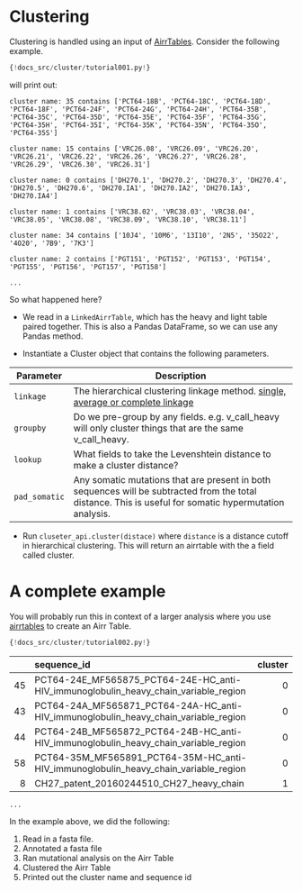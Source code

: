 # Clustering

Clustering is handled using an input of [AirrTables](annotation.md#single-sequence-annotation). Consider the following example.

```Python
{!docs_src/cluster/tutorial001.py!}
```

will print out:

```
cluster name: 35 contains ['PCT64-18B', 'PCT64-18C', 'PCT64-18D', 'PCT64-18F', 'PCT64-24F', 'PCT64-24G', 'PCT64-24H', 'PCT64-35B', 'PCT64-35C', 'PCT64-35D', 'PCT64-35E', 'PCT64-35F', 'PCT64-35G', 'PCT64-35H', 'PCT64-35I', 'PCT64-35K', 'PCT64-35N', 'PCT64-35O', 'PCT64-35S']

cluster name: 15 contains ['VRC26.08', 'VRC26.09', 'VRC26.20', 'VRC26.21', 'VRC26.22', 'VRC26.26', 'VRC26.27', 'VRC26.28', 'VRC26.29', 'VRC26.30', 'VRC26.31']

cluster name: 0 contains ['DH270.1', 'DH270.2', 'DH270.3', 'DH270.4', 'DH270.5', 'DH270.6', 'DH270.IA1', 'DH270.IA2', 'DH270.IA3', 'DH270.IA4']

cluster name: 1 contains ['VRC38.02', 'VRC38.03', 'VRC38.04', 'VRC38.05', 'VRC38.08', 'VRC38.09', 'VRC38.10', 'VRC38.11']

cluster name: 34 contains ['10J4', '10M6', '13I10', '2N5', '35O22', '4O20', '7B9', '7K3']

cluster name: 2 contains ['PGT151', 'PGT152', 'PGT153', 'PGT154', 'PGT155', 'PGT156', 'PGT157', 'PGT158']

...
```

So what happened here?

- We read in a `LinkedAirrTable`, which has the heavy and light table paired together. This is also a Pandas DataFrame, so we can use any Pandas method.

- Instantiate a Cluster object that contains the following parameters.

| Parameter     | Description                                                                                                                                             |
| ------------- | ------------------------------------------------------------------------------------------------------------------------------------------------------- |
| `linkage`     | The hierarchical clustering linkage method. [single, average or complete linkage](https://en.wikipedia.org/wiki/Hierarchical_clustering)                |
| `groupby`     | Do we pre-group by any fields. e.g. v_call_heavy will only cluster things that are the same v_call_heavy.                                               |
| `lookup`      | What fields to take the Levenshtein distance to make a cluster distance?                                                                                |
| `pad_somatic` | Any somatic mutations that are present in both sequences will be subtracted from the total distance. This is useful for somatic hypermutation analysis. |

- Run `cluseter_api.cluster(distace)` where `distance` is a distance cutoff in hierarchical clustering. This will return an airrtable with the a field called cluster.

# A complete example

You will probably run this in context of a larger analysis where you use [airrtables](annotation.md#single-sequence-annotation) to create an Airr Table.

```Python
{!docs_src/cluster/tutorial002.py!}
```

|     | sequence_id                                                                         | cluster |
| --: | :---------------------------------------------------------------------------------- | ------: |
|  45 | PCT64-24E_MF565875_PCT64-24E-HC_anti-HIV_immunoglobulin_heavy_chain_variable_region |       0 |
|  43 | PCT64-24A_MF565871_PCT64-24A-HC_anti-HIV_immunoglobulin_heavy_chain_variable_region |       0 |
|  44 | PCT64-24B_MF565872_PCT64-24B-HC_anti-HIV_immunoglobulin_heavy_chain_variable_region |       0 |
|  58 | PCT64-35M_MF565891_PCT64-35M-HC_anti-HIV_immunoglobulin_heavy_chain_variable_region |       0 |
|   8 | CH27_patent_20160244510_CH27_heavy_chain                                            |       1 |

`...`

In the example above, we did the following:

 1. Read in a fasta file.
2. Annotated a fasta file
3. Ran mutational analysis on the Airr Table
4. Clustered the Airr Table
5. Printed out the cluster name and sequence id
